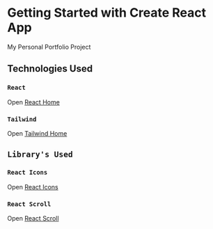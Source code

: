 # Getting Started with Create React App
My Personal Portfolio Project

## Technologies Used

### `React`
Open [React Home](https://reactjs.org/)

### `Tailwind`
Open [Tailwind Home](https://tailwindcss.com/)

## `Library's Used`

### `React Icons`
Open [React Icons](https://github.com/react-icons/react-icons#readme)

### `React Scroll`
Open [React Scroll](https://www.npmjs.com/package/react-scroll)


